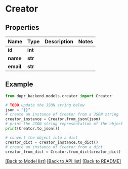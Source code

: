 # Creator


## Properties

Name | Type | Description | Notes
------------ | ------------- | ------------- | -------------
**id** | **int** |  | 
**name** | **str** |  | 
**email** | **str** |  | 

## Example

```python
from dupr_backend.models.creator import Creator

# TODO update the JSON string below
json = "{}"
# create an instance of Creator from a JSON string
creator_instance = Creator.from_json(json)
# print the JSON string representation of the object
print(Creator.to_json())

# convert the object into a dict
creator_dict = creator_instance.to_dict()
# create an instance of Creator from a dict
creator_from_dict = Creator.from_dict(creator_dict)
```
[[Back to Model list]](../README.md#documentation-for-models) [[Back to API list]](../README.md#documentation-for-api-endpoints) [[Back to README]](../README.md)



